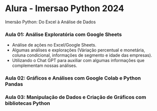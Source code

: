 # Alura - Imersao Python 2024
 Imersão Python: Do Excel à Análise de Dados


### Aula 01: Análise Exploratória com Google Sheets
- Análise de ações no Excel/Google Sheets.
- Algumas análises e explorações (Váriação percentual e monetária, coluna condicional, informações de segmento e idade das empresas).
- Utilizando o Chat GPT para auxiliar com algumas informações que complementam nossas análises.

### Aula 02: Gráficos e Análises com Google Colab e Python Pandas

### Aula 03: Manipulação de Dados e Criação de Gráficos com bibliotecas Python
